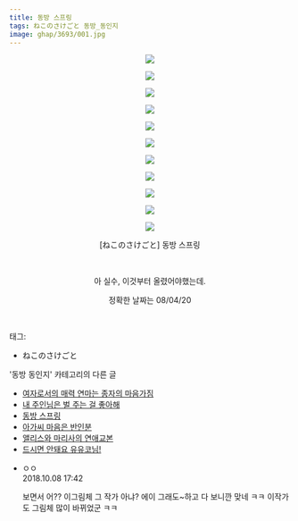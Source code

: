 ```yaml
---
title: 동방 스프링
tags: ねこのさけごと 동방_동인지
image: ghap/3693/001.jpg
---
```

<div class="article">
<p style="text-align: center; clear: none; float: none;"><img src="{{ site.nasurl }}/ghap/3693/001.jpg"/></p>
<p style="text-align: center; clear: none; float: none;"><img src="{{ site.nasurl }}/ghap/3693/002.jpg"/></p>
<p style="text-align: center; clear: none; float: none;"><img src="{{ site.nasurl }}/ghap/3693/003.jpg"/></p>
<p style="text-align: center; clear: none; float: none;"><img src="{{ site.nasurl }}/ghap/3693/004.jpg"/></p>
<p style="text-align: center; clear: none; float: none;"><img src="{{ site.nasurl }}/ghap/3693/005.jpg"/></p>
<p style="text-align: center; clear: none; float: none;"><img src="{{ site.nasurl }}/ghap/3693/006.jpg"/></p>
<p style="text-align: center; clear: none; float: none;"><img src="{{ site.nasurl }}/ghap/3693/007.jpg"/></p>
<p style="text-align: center; clear: none; float: none;"><img src="{{ site.nasurl }}/ghap/3693/008.jpg"/></p>
<p style="text-align: center; clear: none; float: none;"><img src="{{ site.nasurl }}/ghap/3693/009.jpg"/></p>
<p style="text-align: center; clear: none; float: none;"><img src="{{ site.nasurl }}/ghap/3693/010.jpg"/></p>
<p style="text-align: center; clear: none; float: none;"><img src="{{ site.nasurl }}/ghap/3693/011.jpg"/></p>
<p style="text-align: center; clear: none; float: none;">[ねこのさけごと] 동방 스프링</p>
<p style="text-align: center; clear: none; float: none;"><br/></p>
<p style="text-align: center; clear: none; float: none;">아 실수, 이것부터 올렸어야했는데.</p>
<p style="text-align: center; clear: none; float: none;">정확한 날짜는 08/04/20</p>
<p><br/></p>
</div><div class="tagTrail">
<p>태그: </p>
<ul>
<li>ねこのさけごと</li>
</ul>
</div><div class="another">
<p>'동방 동인지' 카테고리의 다른 글</p>
<ul>
<li><a href="/2017-09-13-ghap_3695">여자로서의 매력 연마는 종자의 마음가짐</a></li>
<li><a href="/2017-09-13-ghap_3694">내 주인님은 벌 주는 걸 좋아해</a></li>
<li><a href="/2017-09-13-ghap_3693">동방 스프링</a></li>
<li><a href="/2017-09-13-ghap_3692">아가씨 마음은 반인분</a></li>
<li><a href="/2017-09-13-ghap_3691">앨리스와 마리사의 연애교본</a></li>
<li><a href="/2017-09-13-ghap_3690">드시면 안돼요 유유코님!</a></li>
</ul>
</div><div class="cb_module cb_fluid">
<div class="cb_wrt cb_profile">
<div class="comment">
<ul>
<li class="cb_thumb_off" id="comment15348565">
<div class="cb_comment_area">
<div class="cb_info_area">
<div class="cb_section">
<span class="cb_nick_name">ㅇㅇ</span>
</div>
<div class="cb_section">
<span class="cb_date">2018.10.08 17:42 </span>
</div>
</div>
<div class="cb_dsc_comment">
<p class="cb_dsc">
											보면서 어?? 이그림체 그 작가 아냐? 에이 그래도~하고 다 보니깐 맞네 ㅋㅋ 이작가도 그림체 많이 바뀌었군 ㅋㅋ
										</p>
</div>
</div></li>
</ul>
</div>
</div><!-- commentList close -->
</div>